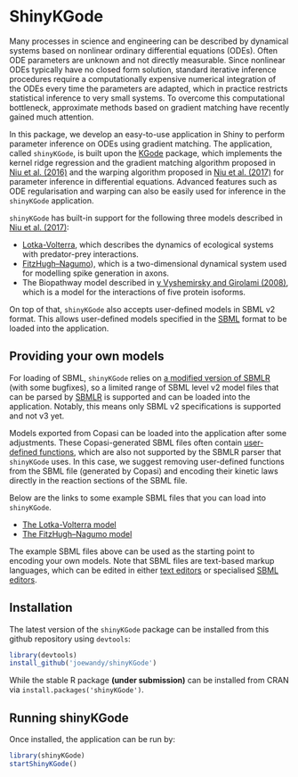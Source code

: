 # ShinyKGode

Many processes in science and engineering can be described by dynamical systems based on nonlinear ordinary differential equations (ODEs). Often ODE parameters are unknown and not directly measurable. Since nonlinear ODEs typically have no closed form solution, standard iterative inference procedures  require a computationally expensive numerical integration of the ODEs every time the parameters are adapted, which in practice restricts statistical inference to very small systems. To overcome this computational bottleneck, approximate methods based on gradient matching have recently gained much attention.

In this package, we develop an easy-to-use application in Shiny to perform parameter inference on ODEs using gradient matching. The application, called `shinyKGode`, is built upon the [KGode](https://CRAN.R-project.org/package=KGode) package, which implements the kernel ridge regression and the gradient matching algorithm proposed in [Niu et al. (2016)](http://jmlr.org/proceedings/papers/v48/niu16.html) and the warping algorithm proposed in [Niu et al. (2017)](https://link.springer.com/article/10.1007%2Fs00180-017-0753-z) for parameter inference in differential equations. Advanced features such as ODE regularisation and warping can also be easily used for inference in the `shinyKGode` application.

`shinyKGode` has built-in support for the following three models described in [Niu et al. (2017)](https://link.springer.com/article/10.1007%2Fs00180-017-0753-z):
- [Lotka-Volterra](https://en.wikipedia.org/wiki/Lotka%E2%80%93Volterra_equations), which describes the dynamics of ecological
systems with predator-prey interactions.
-  [FitzHugh–Nagumo](https://en.wikipedia.org/wiki/FitzHugh%E2%80%93Nagumo_model)), which is a two-dimensional dynamical system used for modelling spike generation in axons.
- The Biopathway model described in [y Vyshemirsky and Girolami (2008)](https://academic.oup.com/bioinformatics/article/24/6/833/192524), which is a model for the interactions of five protein isoforms.

On top of that, `shinyKGode` also accepts user-defined models in SBML v2 format. This allows user-defined models specified in the [SBML](https://en.wikipedia.org/wiki/SBML) format to be loaded into the application.

## Providing your own models

For loading of SBML, `shinyKGode` relies on [a modified version of SBMLR](https://github.com/joewandy/sbmlr) (with some bugfixes), so a limited range of SBML level v2 model files that can be parsed by [SBMLR](https://bioconductor.org/packages/release/bioc/html/SBMLR.html) is supported and can be loaded into the application. Notably, this means only SBML v2 specifications is supported and not v3 yet.

Models exported from Copasi can be loaded into the application after some adjustments. These Copasi-generated SBML files often contain [user-defined functions](http://sbml.org/Software/libSBML/docs/java-api/org/sbml/libsbml/FunctionDefinition.html), which are also not supported by the SBMLR parser that `shinyKGode` uses. In this case, we suggest removing user-defined functions from the SBML file (generated by Copasi) and encoding their kinetic laws directly in the reaction sections of the SBML file.

Below are the links to some example SBML files that you can load into `shinyKGode`.
- [The Lotka-Volterra model](https://github.com/joewandy/shinyKGode/raw/master/inst/extdata/LotkaVolterra.xml)
- [The FitzHugh–Nagumo model](https://raw.githubusercontent.com/joewandy/shinyKGode/master/inst/extdata/FHN.xml)

The example SBML files above can be used as the starting point to encoding your own models. Note that SBML files are text-based markup languages, which can be edited in either [text editors](https://atom.io/) or specialised [SBML editors](https://www.ebi.ac.uk/compneur-srv/SBMLeditor.html).

## Installation

The latest version of the `shinyKGode` package can be installed from this github repository using `devtools`:

```R
library(devtools)
install_github('joewandy/shinyKGode')
```

While the stable R package **(under submission)** can be installed from CRAN via `install.packages('shinyKGode')`.

## Running shinyKGode

Once installed, the application can be run by:

```R
library(shinyKGode)
startShinyKGode()
```